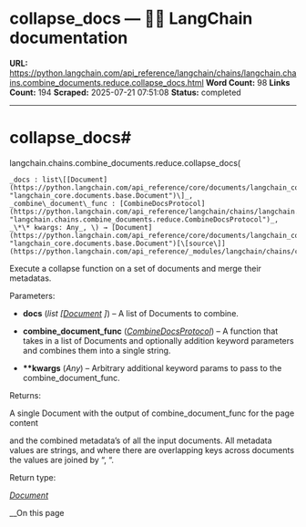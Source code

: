 # collapse_docs — 🦜🔗 LangChain  documentation

**URL:** https://python.langchain.com/api_reference/langchain/chains/langchain.chains.combine_documents.reduce.collapse_docs.html
**Word Count:** 98
**Links Count:** 194
**Scraped:** 2025-07-21 07:51:08
**Status:** completed

---

# collapse\_docs\#

langchain.chains.combine\_documents.reduce.collapse\_docs\(

    _docs : list\[[Document](https://python.langchain.com/api_reference/core/documents/langchain_core.documents.base.Document.html#langchain_core.documents.base.Document "langchain_core.documents.base.Document")\]_,     _combine\_document\_func : [CombineDocsProtocol](https://python.langchain.com/api_reference/langchain/chains/langchain.chains.combine_documents.reduce.CombineDocsProtocol.html#langchain.chains.combine_documents.reduce.CombineDocsProtocol "langchain.chains.combine_documents.reduce.CombineDocsProtocol")_,     _\*\* kwargs: Any_, \) → [Document](https://python.langchain.com/api_reference/core/documents/langchain_core.documents.base.Document.html#langchain_core.documents.base.Document "langchain_core.documents.base.Document")[\[source\]](https://python.langchain.com/api_reference/_modules/langchain/chains/combine_documents/reduce.html#collapse_docs)\#     

Execute a collapse function on a set of documents and merge their metadatas.

Parameters:     

  * **docs** \(_list_ _\[_[_Document_](https://python.langchain.com/api_reference/core/documents/langchain_core.documents.base.Document.html#langchain_core.documents.base.Document "langchain_core.documents.base.Document") _\]_\) – A list of Documents to combine.

  * **combine\_document\_func** \([_CombineDocsProtocol_](https://python.langchain.com/api_reference/langchain/chains/langchain.chains.combine_documents.reduce.CombineDocsProtocol.html#langchain.chains.combine_documents.reduce.CombineDocsProtocol "langchain.chains.combine_documents.reduce.CombineDocsProtocol")\) – A function that takes in a list of Documents and optionally addition keyword parameters and combines them into a single string.

  * **\*\*kwargs** \(_Any_\) – Arbitrary additional keyword params to pass to the combine\_document\_func.

Returns:     

A single Document with the output of combine\_document\_func for the page content     

and the combined metadata’s of all the input documents. All metadata values are strings, and where there are overlapping keys across documents the values are joined by “, “.

Return type:     

[_Document_](https://python.langchain.com/api_reference/core/documents/langchain_core.documents.base.Document.html#langchain_core.documents.base.Document "langchain_core.documents.base.Document")

__On this page